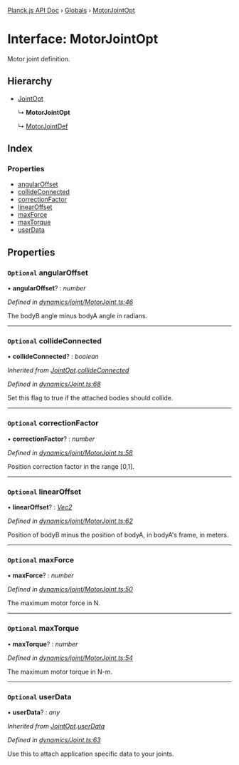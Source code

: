 [Planck.js API Doc](../README.md) › [Globals](../globals.md) › [MotorJointOpt](motorjointopt.md)

# Interface: MotorJointOpt

Motor joint definition.

## Hierarchy

* [JointOpt](jointopt.md)

  ↳ **MotorJointOpt**

  ↳ [MotorJointDef](motorjointdef.md)

## Index

### Properties

* [angularOffset](motorjointopt.md#optional-angularoffset)
* [collideConnected](motorjointopt.md#optional-collideconnected)
* [correctionFactor](motorjointopt.md#optional-correctionfactor)
* [linearOffset](motorjointopt.md#optional-linearoffset)
* [maxForce](motorjointopt.md#optional-maxforce)
* [maxTorque](motorjointopt.md#optional-maxtorque)
* [userData](motorjointopt.md#optional-userdata)

## Properties

### `Optional` angularOffset

• **angularOffset**? : *number*

*Defined in [dynamics/joint/MotorJoint.ts:46](https://github.com/shakiba/planck.js/blob/8127f05/src/dynamics/joint/MotorJoint.ts#L46)*

The bodyB angle minus bodyA angle in radians.

___

### `Optional` collideConnected

• **collideConnected**? : *boolean*

*Inherited from [JointOpt](jointopt.md).[collideConnected](jointopt.md#optional-collideconnected)*

*Defined in [dynamics/Joint.ts:68](https://github.com/shakiba/planck.js/blob/8127f05/src/dynamics/Joint.ts#L68)*

Set this flag to true if the attached bodies
should collide.

___

### `Optional` correctionFactor

• **correctionFactor**? : *number*

*Defined in [dynamics/joint/MotorJoint.ts:58](https://github.com/shakiba/planck.js/blob/8127f05/src/dynamics/joint/MotorJoint.ts#L58)*

Position correction factor in the range [0,1].

___

### `Optional` linearOffset

• **linearOffset**? : *[Vec2](../classes/vec2.md)*

*Defined in [dynamics/joint/MotorJoint.ts:62](https://github.com/shakiba/planck.js/blob/8127f05/src/dynamics/joint/MotorJoint.ts#L62)*

Position of bodyB minus the position of bodyA, in bodyA's frame, in meters.

___

### `Optional` maxForce

• **maxForce**? : *number*

*Defined in [dynamics/joint/MotorJoint.ts:50](https://github.com/shakiba/planck.js/blob/8127f05/src/dynamics/joint/MotorJoint.ts#L50)*

The maximum motor force in N.

___

### `Optional` maxTorque

• **maxTorque**? : *number*

*Defined in [dynamics/joint/MotorJoint.ts:54](https://github.com/shakiba/planck.js/blob/8127f05/src/dynamics/joint/MotorJoint.ts#L54)*

The maximum motor torque in N-m.

___

### `Optional` userData

• **userData**? : *any*

*Inherited from [JointOpt](jointopt.md).[userData](jointopt.md#optional-userdata)*

*Defined in [dynamics/Joint.ts:63](https://github.com/shakiba/planck.js/blob/8127f05/src/dynamics/Joint.ts#L63)*

Use this to attach application specific data to your joints.
